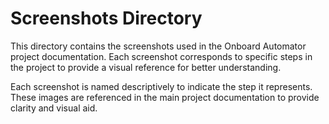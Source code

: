 # Screenshots Directory

This directory contains the screenshots used in the Onboard Automator project documentation. Each screenshot corresponds to specific steps in the project to provide a visual reference for better understanding.

Each screenshot is named descriptively to indicate the step it represents. These images are referenced in the main project documentation to provide clarity and visual aid.
